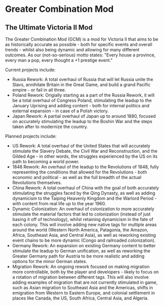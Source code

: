 # Greater Combination Mod
## The Ultimate Victoria II Mod 

The Greater Combination Mod (GCM) is a mod for Victoria II that aims to be as historically accurate as possible - both for specific events and overall trends - whilst also being dynamic and allowing for many different outcomes. As our (not-so-serious) motto states: "Every house a province, every man a pop, every thought a +1 prestige event."

Current projects include:
- Russia Rework: A total overhaul of Russia that will let Russia unite the Slavs, annihilate Britain in the Great Game, and build a grand Pacific empire - or fail in all three.
- Poland Rework: Origially starting as a part of the Russia Rework, it will be a total overhaul of Congress Poland, stimulating the leadup to the January Uprising and adding content - both for internal politics and external expansion - in case of a Polish victory.  
- Japan Rework: A partial overhaul of Japan up to around 1880, focused on accurately stimulating the leadup to the Boshin War and the steps taken after to modernize the country.

Planned projects include:
- US Rework: A total overhaul of the United States that will accurately stimulate the Slavery Debate, the Civil War and Reconstruction, and the Gilded Age - in other words, the struggles experienced by the US on its path to becoming a world power.
- 1848 Rework: An overhaul of the leadup to the Revolutions of 1848, fully representing the conditions that allowed for the Revolutions - both economic and political - as well as the full breadth of the actual Revolutions themselves.
- China Rework: A total overhaul of China with the goal of both accurately stimulating the struggles faced by the Qing Dynasty, as well as adding dynamicism to the Taiping Heavenly Kingdom and the Warlord Period - with content from real life up to the year 1960.
- Dynamic Colonization: An overhaul of colonization to more accurately stimulate the material factors that led to colonization (instead of just basing it off of technology), whilst retaining dynamicism in the fate of each colony. This will involve adding new native tags for multiple areas around the world (Western North America, Patagonia, the Amazon, Africa, Southeast Asia, and Central Asia), as well as reworking existing event chains to be more dynamic (Congo and railroaded colonization).
- Germany Rework: An expansion on existing Germany content to better stimulate the leadup to German unification, as well as reworking the Greater Germany path for Austria to be more realistic and adding options for the minor German states.
- Migration Rework: An ongoing rework focused on making migration more controllable, both by the player and developers - likely to focus on a rotation of migration between different tags. This will also involve adding examples of migration that are not currently stimulated in game, such as Asian migration to Southeast Asia and the Americas, shifts in emigration from Western to Eastern Europe, and colonial settlement in places like Canada, the US, South Africa, Central Asia, and Algeria.
